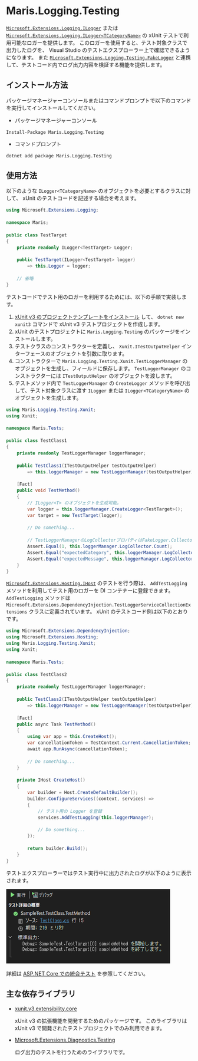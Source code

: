 # Maris.Logging.Testing

[`Microsoft.Extensions.Logging.ILogger`][ILogger Web] または [`Microsoft.Extensions.Logging.ILogger<TCategoryName>`][ILogger-T Web] の xUnit テストで利用可能なロガーを提供します。
このロガーを使用すると、テスト対象クラスで出力したログを、 Visual Studio のテストエクスプローラー上で確認できるようになります。
また [`Microsoft.Extensions.Logging.Testing.FakeLogger`][FakeLogger Web] と連携して、テストコード内でログ出力内容を検証する機能を提供します。

## インストール方法

パッケージマネージャーコンソールまたはコマンドプロンプトで以下のコマンドを実行してインストールしてください。

- パッケージマネージャーコンソール

```winbatch
Install-Package Maris.Logging.Testing
```

- コマンドプロンプト

```bash
dotnet add package Maris.Logging.Testing
```

## 使用方法

以下のような `ILogger<TCategoryName>` のオブジェクトを必要とするクラスに対して、 xUnit のテストコードを記述する場合を考えます。

```csharp title="TestTarget.cs"
using Microsoft.Extensions.Logging;

namespace Maris;

public class TestTarget
{
    private readonly ILogger<TestTarget> Logger;

    public TestTarget(ILogger<TestTarget> logger)
        => this.Logger = logger;
    
    // 省略
}
```

テストコードでテスト用のロガーを利用するためには、以下の手順で実装します。

1. [xUnit v3 のプロジェクトテンプレートをインストール][Install xUnit template] して、 `dotnet new xunit3` コマンドで xUnit v3 テストプロジェクトを作成します。
1. xUnit のテストプロジェクトに `Maris.Logging.Testing` のパッケージをインストールします。
1. テストクラスのコンストラクターを定義し、 `Xunit.ITestOutputHelper` インターフェースのオブジェクトを引数に取ります。
1. コンストラクターで `Maris.Logging.Testing.Xunit.TestLoggerManager` のオブジェクトを生成し、フィールドに保存します。
   `TestLoggerManager` のコンストラクターには `ITestOutputHelper` のオブジェクトを渡します。
1. テストメソッド内で `TestLoggerManager` の `CreateLogger` メソッドを呼び出して、テスト対象クラスに渡す `ILogger` または `ILogger<TCategoryName>` のオブジェクトを生成します。

```csharp title="TestClass1.cs"
using Maris.Logging.Testing.Xunit;
using Xunit;

namespace Maris.Tests;

public class TestClass1
{
    private readonly TestLoggerManager loggerManager;

    public TestClass1(ITestOutputHelper testOutputHelper)
        => this.loggerManager = new TestLoggerManager(testOutputHelper);

    [Fact]
    public void TestMethod()
    {
        // ILogger<T> のオブジェクトを生成可能。
        var logger = this.loggerManager.CreateLogger<TestTarget>();
        var target = new TestTarget(logger);

        // Do something...

        // TestLoggerManagerのLogCollectorプロパティはFakeLogger.Collectorを公開します
        Assert.Equal(1, this.loggerManager.LogCollector.Count);  
        Assert.Equal("expectedCategory", this.loggerManager.LogCollector.LatestRecord.Category);
        Assert.Equal("expectedMessage", this.loggerManager.LogCollector.LatestRecord.Message);
    }
}
```

[`Microsoft.Extensions.Hosting.IHost`][IHost Web] のテストを行う際は、 `AddTestLogging` メソッドを利用してテスト用のロガーを DI コンテナーに登録できます。
`AddTestLogging` メソッドは `Microsoft.Extensions.DependencyInjection.TestLoggerServiceCollectionExtensions` クラスに定義されています。
xUnit のテストコード例は以下のとおりです。

```csharp title="TestClass2.cs"
using Microsoft.Extensions.DependencyInjection;
using Microsoft.Extensions.Hosting;
using Maris.Logging.Testing.Xunit;
using Xunit;

namespace Maris.Tests;

public class TestClass2
{
    private readonly TestLoggerManager loggerManager;

    public TestClass2(ITestOutputHelper testOutputHelper)
        => this.loggerManager = new TestLoggerManager(testOutputHelper);

    [Fact]
    public async Task TestMethod()
    {
        using var app = this.CreateHost();
        var cancellationToken = TestContext.Current.CancellationToken;
        await app.RunAsync(cancellationToken);
        
        // Do something...
    }

    private IHost CreateHost()
    {
        var builder = Host.CreateDefaultBuilder();
        builder.ConfigureServices((context, services) =>
        {
            // テスト用の Logger を登録
            services.AddTestLogging(this.loggerManager);

            // Do something...            
        });

        return builder.Build();
    }
}
```

テストエクスプローラーではテスト実行中に出力されたログが以下のように表示されます。

![test-explorer-log][Test explorer log image]

詳細は [ASP.NET Core での統合テスト][ASP.NET Core integration test] を参照してください。

## 主な依存ライブラリ

- [xunit.v3.extensibility.core][NuGet xUnit v3]

  xUnit v3 の拡張機能を開発するためのパッケージです。
  このライブラリは xUnit v3 で開発されたテストプロジェクトでのみ利用できます。

- [Microsoft.Extensions.Diagnostics.Testing][NuGet Diagnostics.Testing]

  ログ出力のテストを行うためのライブラリです。

[IHost Web]:https://learn.microsoft.com/ja-jp/dotnet/api/microsoft.extensions.hosting.ihost
[ILogger Web]:https://learn.microsoft.com/ja-jp/dotnet/api/microsoft.extensions.logging.ilogger
[ILogger-T Web]:https://learn.microsoft.com/ja-jp/dotnet/api/microsoft.extensions.logging.ilogger-1
[FakeLogger Web]:https://learn.microsoft.com/ja-jp/dotnet/api/microsoft.extensions.logging.testing.fakelogger
[Install xUnit template]:https://xunit.net/docs/getting-started/v3/cmdline#install-the-net-sdk-templates
[Test explorer log image]:https://github.com/AlesInfiny/dotnet-libraries/blob/main/images/test-explorer-log.png
[NuGet xUnit v3]:https://www.nuget.org/packages/xunit.v3.extensibility.core/
[NuGet Diagnostics.Testing]:https://www.nuget.org/packages/Microsoft.Extensions.Diagnostics.Testing
[ASP.NET Core integration test]:https://learn.microsoft.com/ja-jp/aspnet/core/test/integration-tests
